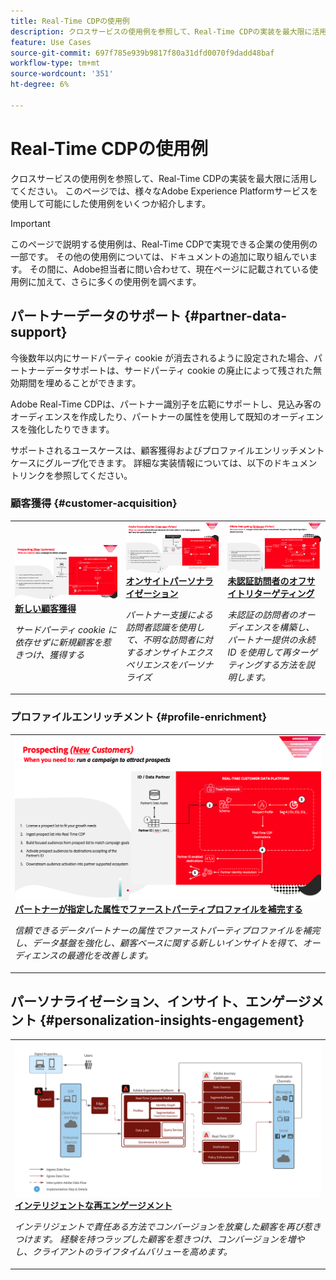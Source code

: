 ```yaml
---
title: Real-Time CDPの使用例
description: クロスサービスの使用例を参照して、Real-Time CDPの実装を最大限に活用してください。
feature: Use Cases
source-git-commit: 697f785e939b9817f80a31dfd0070f9dadd48baf
workflow-type: tm+mt
source-wordcount: '351'
ht-degree: 6%

---
```


# Real-Time CDPの使用例

クロスサービスの使用例を参照して、Real-Time CDPの実装を最大限に活用してください。 このページでは、様々なAdobe Experience Platformサービスを使用して可能にした使用例をいくつか紹介します。

>[!IMPORTANT]
>
>このページで説明する使用例は、Real-Time CDPで実現できる企業の使用例の一部です。 その他の使用例については、ドキュメントの追加に取り組んでいます。 その間に、Adobe担当者に問い合わせて、現在ページに記載されている使用例に加えて、さらに多くの使用例を調べます。

## パートナーデータのサポート {#partner-data-support}

今後数年以内にサードパーティ cookie が消去されるように設定された場合、パートナーデータサポートは、サードパーティ cookie の廃止によって残された無効期間を埋めることができます。

Adobe Real-Time CDPは、パートナー識別子を広範にサポートし、見込み客のオーディエンスを作成したり、パートナーの属性を使用して既知のオーディエンスを強化したりできます。

サポートされるユースケースは、顧客獲得およびプロファイルエンリッチメントケースにグループ化できます。 詳細な実装情報については、以下のドキュメントリンクを参照してください。

### 顧客獲得 {#customer-acquisition}

<table style="margin-top: 0 !important">
<tr>
  <td>
    <a href="../partner-data/prospecting.md">
      <img alt="サードパーティ cookie に依存せずに新規顧客を惹きつけ、獲得する" src="/help/rtcdp/assets/partner-data/prospecting/prospecting-use-case-overview.png" />
    </a>
    <div>
      <a href="../partner-data/prospecting.md">
    <strong>新しい顧客獲得</strong>
    </a>
    </div>
    <p>
    <em>サードパーティ cookie に依存せずに新規顧客を惹きつけ、獲得する</em>
    <p>
  </td>
  <td>
    <a href="../partner-data/onsite-personalization.md">
      <img alt="パートナー支援による訪問者認識を使用して、不明な訪問者に対するオンサイトエクスペリエンスをパーソナライズする" src="/help/rtcdp/assets/partner-data/onsite-personalization/onsite-personalization-overview.png" />
    </a>
    <div>
      <a href="../partner-data/onsite-personalization.md">
    <strong>オンサイトパーソナライゼーション</strong>
    </a>
    </div>
    <p>
    <em>パートナー支援による訪問者認識を使用して、不明な訪問者に対するオンサイトエクスペリエンスをパーソナライズ</em>
    <p>
  </td>
  <td>
    <a href="../partner-data/offsite-retargeting.md">
      <img alt="未認証の訪問者のオーディエンスを構築し、パートナー提供の永続 ID を使用して再ターゲティングする方法を説明します。" src="../assets/offsite-retargeting/header.png" />
    </a>
    <div>
      <a href="../partner-data/offsite-retargeting.md">
    <strong>未認証訪問者のオフサイトリターゲティング</strong>
    </a>
    </div>
    <p>
    <em>未認証の訪問者のオーディエンスを構築し、パートナー提供の永続 ID を使用して再ターゲティングする方法を説明します。</em>
    <p>
  </td>
  </tr>
  </table>

### プロファイルエンリッチメント {#profile-enrichment}

<table style="margin-top: 0 !important">
<tr>
  <td>
    <a href="../partner-data/prospecting.md">
      <img alt="パートナー提供の属性を使用してファーストパーティプロファイルを補完" src="/help/rtcdp/assets/partner-data/prospecting/prospecting-use-case-overview.png" />
    </a>
    <div>
      <a href="../partner-data/prospecting.md">
    <strong>パートナーが指定した属性でファーストパーティプロファイルを補完する</strong>
    </a>
    </div>
    <p>
    <em>信頼できるデータパートナーの属性でファーストパーティプロファイルを補完し、データ基盤を強化し、顧客ベースに関する新しいインサイトを得て、オーディエンスの最適化を改善します。</em>
    <p>
  </td>
  </tr>
  </table>

## パーソナライゼーション、インサイト、エンゲージメント {#personalization-insights-engagement}

<table style="margin-top: 0 !important">
<tr>
  <td>
    <a href="/help/rtcdp/use-case-guides/intelligent-re-engagement/intelligent-re-engagement.md">
      <img alt="パートナー提供の属性を使用してファーストパーティプロファイルを補完" src="/help/rtcdp/use-case-guides/intelligent-re-engagement/images/step-by-step.png" />
    </a>
    <div>
      <a href="../partner-data/prospecting.md">
    <strong>インテリジェントな再エンゲージメント</strong>
    </a>
    </div>
    <p>
    <em>インテリジェントで責任ある方法でコンバージョンを放棄した顧客を再び惹きつけます。 経験を持つラップした顧客を惹きつけ、コンバージョンを増やし、クライアントのライフタイムバリューを高めます。</em>
    <p>
  </td>
  </tr>
  </table>
